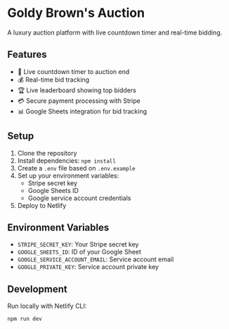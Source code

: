 # Goldy Brown's Auction

A luxury auction platform with live countdown timer and real-time bidding.

## Features

- 🎯 Live countdown timer to auction end
- 💰 Real-time bid tracking
- 🏆 Live leaderboard showing top bidders
- 💳 Secure payment processing with Stripe
- 📊 Google Sheets integration for bid tracking

## Setup

1. Clone the repository
2. Install dependencies: `npm install`
3. Create a `.env` file based on `.env.example`
4. Set up your environment variables:
   - Stripe secret key
   - Google Sheets ID
   - Google service account credentials
5. Deploy to Netlify

## Environment Variables

- `STRIPE_SECRET_KEY`: Your Stripe secret key
- `GOOGLE_SHEETS_ID`: ID of your Google Sheet
- `GOOGLE_SERVICE_ACCOUNT_EMAIL`: Service account email
- `GOOGLE_PRIVATE_KEY`: Service account private key

## Development

Run locally with Netlify CLI:
```bash
npm run dev
